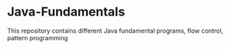 # Java-Fundamentals
This repository contains different Java fundamental programs, flow control, pattern programming
